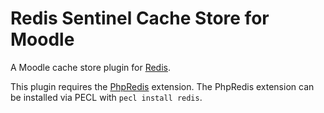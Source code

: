Redis Sentinel Cache Store for Moodle
=====================================

A Moodle cache store plugin for [Redis](http://redis.io).

This plugin requires the [PhpRedis](https://github.com/nicolasff/phpredis) extension.  The PhpRedis extension can be installed via PECL with `pecl install redis`.
